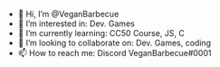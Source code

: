 - 👋 Hi, I’m @VeganBarbecue
- 👀 I’m interested in: Dev. Games
- 🌱 I’m currently learning: CC50 Course, JS, C
- 💞️ I’m looking to collaborate on: Dev. Games, coding
- 📫 How to reach me: Discord VeganBarbecue#0001

<!---
VeganBarbecue/VeganBarbecue is a ✨ special ✨ repository because its `README.md` (this file) appears on your GitHub profile.
You can click the Preview link to take a look at your changes.
--->
